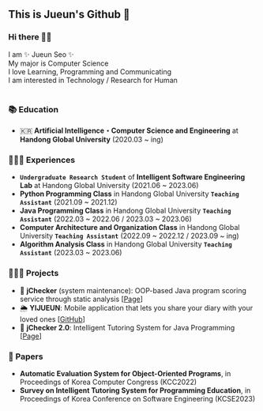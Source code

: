 ## This is Jueun's Github 🌱

### Hi there 👋🏻

I am ✨ Jueun Seo ✨ <br>
My major is Computer Science <br>
I love Learning, Programming and Communicating <br>
I am interested in Technology / Research for Human <br>
<br>

### 📚 Education
- 🇰🇷 **Artificial Intelligence・Computer Science and Engineering** at **Handong Global University** (2020.03 ~ ing) <br>


### 🙋🏻‍♀️ Experiences
- **`Undergraduate Research Student`** of **Intelligent Software Engineering Lab** at Handong Global University (2021.06 ~ 2023.06) <br>
- **Python Programming Class** in Handong Global University **`Teaching Assistant`** (2021.09 ~ 2021.12) <br>
- **Java Programming Class** in Handong Global University **`Teaching Assistant`** (2022.03 ~ 2022.06 / 2023.03 ~ 2023.06) <br>
- **Computer Architecture and Organization Class** in Handong Global University **`Teaching Assistant`** (2022.09 ~ 2022.12 / 2023.09 ~ ing) <br>
- **Algorithm Analysis Class** in Handong Global University **`Teaching Assistant`** (2023.03 ~ 2023.06) <br>


### 👩🏻‍💻 Projects
- 💯 **jChecker** (system maintenance): OOP-based Java program scoring service through static analysis [[Page](http://isel.lifove.net/jchecker)] <br>
- 🌦️ **YIJUEUN**: Mobile application that lets you share your diary with your loved ones [[GitHub](https://github.com/seojueunn/YIJUEUN.git)] <br>
- 🔎 **jChecker 2.0**: Intelligent Tutoring System for Java Programming [[Page](http://isel.lifove.net/jchecker2.0)] <br>


### 📑 Papers
- **Automatic Evaluation System for Object-Oriented Programs**, in Proceedings of Korea Computer Congress (KCC2022) <br>
- **Survey on Intelligent Tutoring System for Programming Education**, in Proceedings of Korea Conference on Software Engineering (KCSE2023) <br>

<!--
### 🏆 Awards
- **KCC2022 학부생/주니어논문경진대회 학부생부문 우수상** at Korea Computer Congress
- **2023 캡스톤 페스티벌 ‘캡스톤디자인’ 부문 최우수상** at Handong Global University
- **2023-TOPCIT 상반기 정기평가 장려상** at Handong Global University
-->

